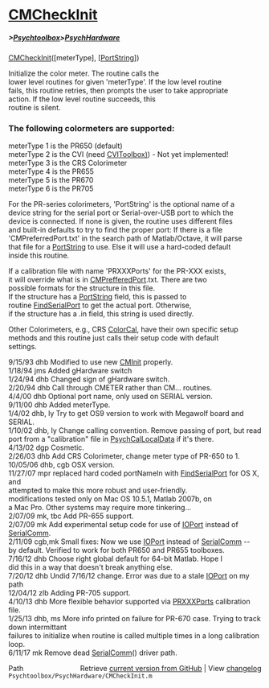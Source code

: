 # [CMCheckInit](CMCheckInit)
##### >[Psychtoolbox](Psychtoolbox)>[PsychHardware](PsychHardware)

[CMCheckInit](CMCheckInit)([meterType], [[PortString](PortString)])  
  
Initialize the color meter. The routine calls the  
lower level routines for given 'meterType'. If the low level routine  
fails, this routine retries, then prompts the user to take appropriate  
action. If the low level routine succeeds, this  
routine is silent.  
  
### The following colormeters are supported:  
  
meterType 1 is the PR650 (default)  
meterType 2 is the CVI (need [CVIToolbox)](CVIToolbox)) - Not yet implemented!  
meterType 3 is the CRS Colorimeter  
meterType 4 is the PR655  
meterType 5 is the PR670  
meterType 6 is the PR705  
  
For the PR-series colorimeters, 'PortString' is the optional name of a  
device string for the serial port or Serial-over-USB port to which the  
device is connected. If none is given, the routine uses different files  
and built-in defaults to try to find the proper port: If there is a file  
'CMPreferredPort.txt' in the search path of Matlab/Octave, it will parse  
that file for a [PortString](PortString) to use. Else it will use a hard-coded default  
inside this routine.  
  
If a calibration file with name 'PRXXXPorts' for the PR-XXX exists,  
it will override what is in [CMPrefferedPort](CMPrefferedPort).txt.  There are two  
possible formats for the structure in this file.  
  If the structure has a [PortString](PortString) field, this is passed to  
  routine [FindSerialPort](FindSerialPort) to get the actual port.  Otherwise,  
  if the structure has a .in field, this string is used directly.  
  
Other Colorimeters, e.g., CRS [ColorCal](ColorCal), have their own specific setup  
methods and this routine just calls their setup code with default  
settings.  
  
9/15/93 dhb       Modified to use new [CMInit](CMInit) properly.  
1/18/94 jms       Added gHardware switch  
1/24/94 dhb       Changed sign of gHardware switch.  
2/20/94 dhb       Call through CMETER rather than CM... routines.  
4/4/00  dhb       Optional port name, only used on SERIAL version.  
9/11/00 dhb       Added meterType.  
1/4/02  dhb, ly   Try to get OS9 version to work with Megawolf board and SERIAL.  
1/10/02 dhb, ly   Change calling convention.  Remove passing of port, but read  
                  port from a "calibration" file in [PsychCalLocalData](PsychCalLocalData) if it's there.  
4/13/02 dgp       Cosmetic.  
2/26/03 dhb       Add CRS Colorimeter, change meter type of PR-650 to 1.  
10/05/06 dhb, cgb OSX version.  
11/27/07 mpr      replaced hard coded portNameIn with [FindSerialPort](FindSerialPort) for OS X, and  
                  attempted to make this more robust and user-friendly.  
                  modifications tested only on Mac OS 10.5.1, Matlab 2007b, on  
                  a Mac Pro.  Other systems may require more tinkering...  
2/07/09  mk, tbc  Add PR-655 support.  
2/07/09  mk       Add experimental setup code for use of [IOPort](IOPort) instead of [SerialComm](SerialComm).  
2/11/09  cgb,mk   Small fixes: Now we use [IOPort](IOPort) instead of [SerialComm](SerialComm) --  
                  by default. Verified to work for both PR650 and PR655 toolboxes.  
7/16/12  dhb      Choose right global default for 64-bit Matlab.  Hope I  
                  did this in a way that doesn't break anything else.  
7/20/12  dhb      Undid 7/16/12 change.  Error was due to a stale [IOPort](IOPort) on my path  
12/04/12 zlb      Adding PR-705 support.  
4/10/13  dhb      More flexible behavior supported via [PRXXXPorts](PRXXXPorts) calibration file.  
1/25/13  dhb, ms  More info printed on failure for PR-670 case.  Trying to track down intermittant  
                  failures to initialize when routine is called multiple times in a long calibration loop.  
6/11/17  mk       Remove dead [SerialComm](SerialComm)() driver path.  




<div class="code_header" style="text-align:right;">
  <span style="float:left;">Path&nbsp;&nbsp;</span> <span class="counter">Retrieve <a href=
  "https://raw.github.com/Psychtoolbox-3/Psychtoolbox-3/beta/Psychtoolbox/PsychHardware/CMCheckInit.m">current version from GitHub</a> | View <a href=
  "https://github.com/Psychtoolbox-3/Psychtoolbox-3/commits/beta/Psychtoolbox/PsychHardware/CMCheckInit.m">changelog</a></span>
</div>
<div class="code">
  <code>Psychtoolbox/PsychHardware/CMCheckInit.m</code>
</div>

